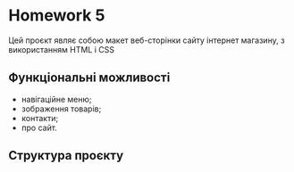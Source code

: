 # Homework 5

Цей проєкт являє собою макет веб-сторінки сайту інтернет магазину, з використанням HTML і CSS

## Функціональні можливості

- навігаційне меню;
- зображення товарів;
- контакти;
- про сайт.

## Структура проєкту